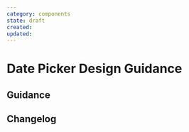 ```yaml
---
category: components
state: draft
created: 
updated: 
---
```


# Date Picker Design Guidance

## Guidance

## Changelog
